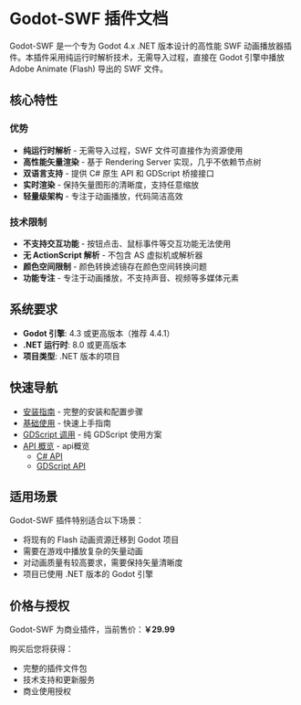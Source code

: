 # Godot-SWF 插件文档

Godot-SWF 是一个专为 Godot 4.x .NET 版本设计的高性能 SWF 动画播放器插件。本插件采用纯运行时解析技术，无需导入过程，直接在 Godot 引擎中播放 Adobe Animate (Flash) 导出的 SWF 文件。

## 核心特性

### 优势
- **纯运行时解析** - 无需导入过程，SWF 文件可直接作为资源使用
- **高性能矢量渲染** - 基于 Rendering Server 实现，几乎不依赖节点树
- **双语言支持** - 提供 C# 原生 API 和 GDScript 桥接接口
- **实时渲染** - 保持矢量图形的清晰度，支持任意缩放
- **轻量级架构** - 专注于动画播放，代码简洁高效

### 技术限制
- **不支持交互功能** - 按钮点击、鼠标事件等交互功能无法使用
- **无 ActionScript 解析** - 不包含 AS 虚拟机或解析器
- **颜色空间限制** - 颜色转换滤镜存在颜色空间转换问题
- **功能专注** - 专注于动画播放，不支持声音、视频等多媒体元素

## 系统要求

- **Godot 引擎**: 4.3 或更高版本（推荐 4.4.1）
- **.NET 运行时**: 8.0 或更高版本
- **项目类型**: .NET 版本的项目

## 快速导航

- [安装指南](getting-started/setup.md) - 完整的安装和配置步骤
- [基础使用](user-guide/basics.md) - 快速上手指南
- [GDScript 调用](gds/csharptogds.md) - 纯 GDScript 使用方案
- [API 概览](api/overview.md) - api概览
    - [C# API](api/CSharp原生API/SWF.md)
    - [GDScript API](api/gds桥接api/godot_swf_gds_bridge.md)

## 适用场景

Godot-SWF 插件特别适合以下场景：
- 将现有的 Flash 动画资源迁移到 Godot 项目
- 需要在游戏中播放复杂的矢量动画
- 对动画质量有较高要求，需要保持矢量清晰度
- 项目已使用 .NET 版本的 Godot 引擎

## 价格与授权

Godot-SWF 为商业插件，当前售价：**￥29.99**

购买后您将获得：

- 完整的插件文件包
- 技术支持和更新服务
- 商业使用授权